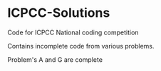 # ICPCC-Solutions

Code for ICPCC National coding competition

Contains incomplete code from various problems. 

Problem's A and G are complete
